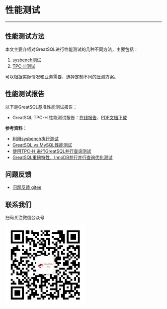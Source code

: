 # 性能测试
---

## 性能测试方法

本文主要介绍对GreatSQL进行性能测试的几种不同方法，主要包括：

1. [sysbench测试](./3-1-benchmark-sysbench.md)
1. [TPC-H测试](./3-2-benchmark-tpch.md)

可以根据实际情况和业务需要，选择定制不同的压测方案。

## 性能测试报告

以下是GreatSQL基准性能测试报告：

- GreatSQL TPC-H 性能测试报告：[在线报告](./3-3-benchmark-greatsql-tpch-report.md)、[PDF文档下载](./3-3-benchmark-greatsql-tpch-report-20240228.pdf)


**参考资料：**
- [利用sysbench执行测试](https://mp.weixin.qq.com/s/QPzlrrt7z0ui1ShtA2_P2Q)
- [GreatSQL vs MySQL性能测试](https://mp.weixin.qq.com/s/tjrz7tJYmfvaYzxruNWMzw)
- [使用TPC-H 进行GreatSQL并行查询测试](https://mp.weixin.qq.com/s/9yyKxzMT4Udh-EbX_HAHsQ)
- [GreatSQL重磅特性，InnoDB并行并行查询优化测试](https://mp.weixin.qq.com/s/_LeEtwJlfyvIlxzLoyNVdA)


**问题反馈**
---
- [问题反馈 gitee](https://gitee.com/GreatSQL/GreatSQL-Manual/issues)


**联系我们**
---

扫码关注微信公众号

![greatsql-wx](../greatsql-wx.jpg)
